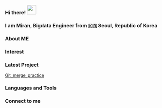 ### Hi there! <img src="https://raw.githubusercontent.com/MartinHeinz/MartinHeinz/master/wave.gif" width="30px">
### I am Miran, Bigdata Engineer from :kr: Seoul, Republic of Korea 


### About ME


### Interest


### Latest Project
[Git_merge_practice](https://github.com/cuuuutecat/adoptcat)


### Languages and Tools


### Connect to me
